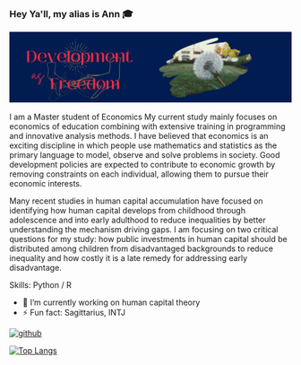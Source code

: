 ### Hey Ya'll, my alias is Ann :mortar_board:
![](https://raw.githubusercontent.com/Thu-Duong/Thu-Duong/main/Anh-Thu%20Duong%20(1).png)

I am a Master student of Economics
My current study mainly focuses on economics of education combining with extensive training in programming and innovative analysis methods. I have believed that economics is an exciting discipline in which people use mathematics and statistics as the primary language to model, observe and solve problems in society. Good development policies are expected to contribute to economic growth by removing constraints on each individual, allowing them to pursue their economic interests.

Many recent studies in human capital accumulation have focused on identifying how human capital develops from childhood through adolescence and into early adulthood to reduce inequalities by better understanding the mechanism driving gaps. I am focusing on two critical questions for my study: how public investments in human capital should be distributed among children from disadvantaged backgrounds to reduce inequality and how costly it is a late remedy for addressing early disadvantage.

Skills: Python / R 

- 🔭 I’m currently working on human capital theory 
- ⚡ Fun fact: Sagittarius, INTJ 


[<img src='https://cdn.jsdelivr.net/npm/simple-icons@3.0.1/icons/github.svg' alt='github' height='40'>](https://github.com/Thu-Duong)  

[![Top Langs](https://github-readme-stats.vercel.app/api/top-langs/?username=Thu-Duong)](https://github.com/anuraghazra/github-readme-stats)

